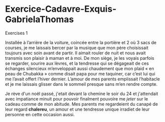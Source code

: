 # Exercice-Cadavre-Exquis-GabrielaThomas
Exercises 1


Installée à l’arrière de la voiture, coincée entre la portière et 2 où 3 sacs de courses, je me laissais bercer par la musique que mon père choisissait toujours avec soin avant de partir. Il aimait rouler de nuit et nous avait transmis son plaisir à maman et à moi. De mon siège, je les voyais parfois se regarder, sourire aux lèvres, et la tendresse qui se dégageait de ces échanges silencieux m’enveloppait aussi chaudement que mon plaid « en peau de Chubakka »  comme disait papa pour me taquiner, car c’est lui qui me l’avait offert l’hiver dernier. L’amour de mes parents emplissait l’habitacle et je me laissais glisser dans le sommeil presque sans m’en rendre compte.

Je rève d'un noël passé, j'etait devant la chemine le soir du 24 et j'attendait avec impatiance minuit pour pouvoir finalment pouvoire me *jeter* sur le cadeau comme de mon abitude. Mes parents me regardeient du canapé de leur regard **chalereu**, un amour et une tendresse unique  irradiet de leur personne en cette occasion aussi.


